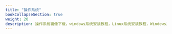 ```yaml
---
title: "操作系统"
bookCollapseSection: true
weight: 20
description: 操作系统镜像下载，windows系统安装教程，Linux系统安装教程，Windows系统镜像下载，Linux系统镜像下载
---
```

